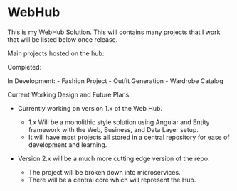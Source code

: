 # WebHub


This is my WebHub Solution. This will contains many projects that I work that will be listed below once release.

Main projects hosted on the hub:

  Completed:
  
  In Development:
    - Fashion Project
       - Outfit Generation
       - Wardrobe Catalog

Current Working Design and Future Plans:

 - Currently working on version 1.x of the Web Hub.
    - 1.x Will be a monolithic style solution using Angular and Entity framework with the Web, Business, and Data Layer setup. 
    - It will have most projects all stored in a central repository for ease of development and learning.
    
 - Version 2.x will be a much more cutting edge version of the repo.
    - The project will be broken down into microservices.
    - There will be a central core which will represent the Hub.
